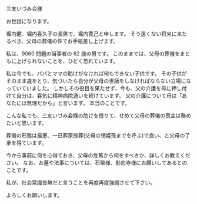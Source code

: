 三友いづみ会様

お世話になります。

堀内健、堀内喜久子の長男で、堀内寛己と申します。
そう遠くない将来に来たるべき、父母の葬儀の件でお手紙差し上げます。

私は、9060 問題の当事者の 62 歳の男です。
このままでは、父母の葬儀をまともに上げられないことを、ひどく恐れています。

私は今でも、パパとママの助けがなければ何もできない子供です。
その子供がそのまま歳をとり、気づいたら自分が父母の世話をしなければならない立場になっていていました。
しかしその役目を果たせず、今も、父の介護を母に押し付けて自分は、呑気に精神病院通いを続けています。
父の介護について母は「あなたには無理だから」と言います。
本当のことです。

こんな私でも、三友いづみ会様の助けを借りて、せめて父母の葬儀の喪主は務めたいと思います。

葬儀の形態は最悪、一日葬家族葬(父母の甥姪孫までを呼ぶ)で良い、と父母の了承を得ています。

今から事前に何を心得ておき、父母の危篤から何をすべきか、詳しくお教えください。
なお、お墓や法事については、石榮様、影向寺様にお願いしてあるとのことです。

私が、社会常識皆無だと言うことを再度再度強調させて下さい。

よろしくお願いします。
